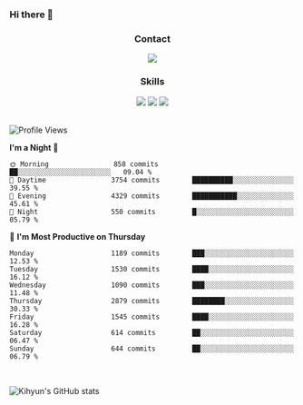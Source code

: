 ### Hi there 👋

<!--
**Key5771/Key5771** is a ✨ _special_ ✨ repository because its `README.md` (this file) appears on your GitHub profile.

Here are some ideas to get you started:

- 🔭 I’m currently working on ...
- 🌱 I’m currently learning ...
- 👯 I’m looking to collaborate on ...
- 🤔 I’m looking for help with ...
- 💬 Ask me about ...
- 📫 How to reach me: ...
- 😄 Pronouns: ...
- ⚡ Fun fact: ...
-->

<h3 align="center">Contact</h3>
<div align="center">
  <a href="mailto:ksj57715@gmail.com"><img src="https://img.shields.io/badge/Gmail-D14836?style=for-the-badge&logo=gmail&logoColor=white"/></a>
</div>

<h3 align="center">Skills</h3>
<div align="center">
  <img src="https://img.shields.io/badge/iOS-000000?style=for-the-badge&logo=ios&logoColor=white"/>
  <img src="https://img.shields.io/badge/Swift-FA7343?style=for-the-badge&logo=swift&logoColor=white"/>
  <img src="https://img.shields.io/badge/Xcode-007ACC?style=for-the-badge&logo=Xcode&logoColor=white"/>
</div>

<br>

<!--START_SECTION:waka-->
![Profile Views](http://img.shields.io/badge/Profile%20Views-0-blue)

**I'm a Night 🦉** 

```text
🌞 Morning                858 commits         ██░░░░░░░░░░░░░░░░░░░░░░░   09.04 % 
🌆 Daytime                3754 commits        ██████████░░░░░░░░░░░░░░░   39.55 % 
🌃 Evening                4329 commits        ███████████░░░░░░░░░░░░░░   45.61 % 
🌙 Night                  550 commits         █░░░░░░░░░░░░░░░░░░░░░░░░   05.79 % 
```
📅 **I'm Most Productive on Thursday** 

```text
Monday                   1189 commits        ███░░░░░░░░░░░░░░░░░░░░░░   12.53 % 
Tuesday                  1530 commits        ████░░░░░░░░░░░░░░░░░░░░░   16.12 % 
Wednesday                1090 commits        ███░░░░░░░░░░░░░░░░░░░░░░   11.48 % 
Thursday                 2879 commits        ████████░░░░░░░░░░░░░░░░░   30.33 % 
Friday                   1545 commits        ████░░░░░░░░░░░░░░░░░░░░░   16.28 % 
Saturday                 614 commits         ██░░░░░░░░░░░░░░░░░░░░░░░   06.47 % 
Sunday                   644 commits         ██░░░░░░░░░░░░░░░░░░░░░░░   06.79 % 
```



<!--END_SECTION:waka-->

<br>


![Kihyun's GitHub stats](https://github-readme-stats.vercel.app/api?username=key5771&show_icons=true&theme=radical)
